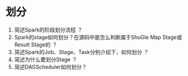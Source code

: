 # 划分

1. 简述Spark的阶段划分流程 ？
2. Spark的stage如何划分？在源码中是怎么判断属于ShuGle Map Stage或Result Stage的 ？
3. 简述Spark的Job、Stage、Task分别介绍下，如何划分 ？
4. 简述为什么要划分Stage ？
5. 简述DAGScheduler如何划分？
